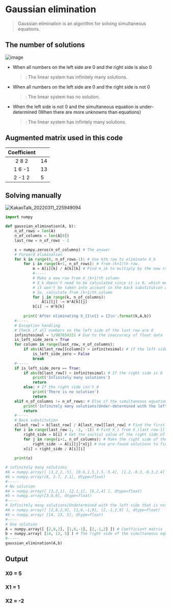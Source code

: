 # Gaussian elimination
>Gaussian elimination is an algorithm for solving simultaneous equations.

## The number of solutions
![image](https://user-images.githubusercontent.com/67142421/158058839-72a650b5-6038-4fbf-a025-16110b739cf8.png)

* When all numbers on the left side are 0 and the right side is also 0
  >: The linear system has infinitely many solutions.
* When all numbers on the left side are 0 and the right side is not 0
  >: The linear system has no solution.
* When the left side is not 0 and the simultaneous equation is under-determined (When there are more unknowns than equations)
  >: The linear system has infintely many solutions.

## Augmented matrix used in this code
|Coefficient| |
|:---------:|-|
|2    8    2|14|
|1    6   -1|13|
|2   -1    2|5|

## Solving manually
![KakaoTalk_20220311_225949094](https://user-images.githubusercontent.com/67142421/157882047-da871823-0e94-4a36-903d-e53371c74a50.jpg)

~~~Python
import numpy

def gaussian_elimination(A, b):
    n_of_rows = len(A)
    n_of_columns = len(A[0])
    last_row = n_of_rows - 1

    x = numpy.zeros(n_of_columns) # The answer
    # Forward elimination
    for k in range(0, n_of_rows-1): # Use kth row to eliminate X_k
        for i in range(k+1, n_of_rows): # from (k+1)th row.
            m = A[i][k] / A[k][k] # Find m_ik to multiply by the new row. (m_ik means eliminating X_k in i'th row)
            #-----
            # Make a new row from X_(k+1)th column
            # X_k doesn't need to be calculated since it is 0, which means 
            # it won't be taken into account in the back substitution after all.
            # So, calculate from (k+1)th column
            for j in range(k, n_of_columns):
                A[i][j] -= m*A[k][j]
            b[i] -= m*b[k]
        
        print('After eliminating X_{}\n{} = {}\n'.format(k,A,b))
    #-----
    # Exception handling
    # Check if all numbers on the left side of the last row are 0
    infinitesimal = 1/987654321 # Due to the inaccuracy of float data
    is_left_side_zero = True
    for column in range(last_row, n_of_columns):
        if abs(A[last_row][column]) > infinitesimal: # if the left side isn't 0
            is_left_side_zero = False
            break
    #-----
    if is_left_side_zero == True:
        if abs(b[last_row]) < infinitesimal: # If the right side is 0
            print('Infinitely many solutions')
            return
        else: # If the right side isn't 0
            print('There is no solution')
            return
    elif n_of_columns != n_of_rows: # Else if the simultaneous equation is under-determined
        print('Infinitely many solutions(Under-determined with the left side that is not 0)')
        return
    #-----
    # Back substitution
    x[last_row] = b[last_row] / A[last_row][last_row] # Find the first solution at the very bottom.
    for i in range(last_row-1, -1, -1): # Find X_i from X_(last row-1) to X_0.
        right_side = b[i] # Get the initial value of the right side of the current equation.
        for j in range(i+1, n_of_columns): # Make the right side of the current equation.
            right_side -= A[i][j]*x[j] # Use pre-found solutions to find X[i]
        x[i] = right_side / A[i][i]
    
    print(x)

# infinitely many solutions
#A = numpy.array([ [3,2,2,-5], [0.6,1.5,1.5,-5.4], [1.2,-0.3,-0.3,2.4] ], dtype=float)
#b = numpy.array([8, 2.7, 2.1], dtype=float)
#-----
# No solution
#A = numpy.array([ [3,2,1], [2,1,1], [6,2,4] ], dtype=float)
#b = numpy.array([3,0,6], dtype=float)
#-----
# Infinitely many solutions(Undetermined with the left side that is not 0)
#A = numpy.array([ [2,8,2,9], [1,6,-1,9], [2,-1,2,9] ], dtype=float)
#b = numpy.array( [14, 13, 5], dtype=float)
#-----
# One solution
A = numpy.array([ [2,8,2], [1,6,-1], [2,-1,2] ]) # Coefficient matrix
b = numpy.array( [14, 13, 5] ) # The right side of the simultaneous equation
#-----
gaussian_elimination(A,b)
~~~

## Output
### X0 = 5<br>
### X1 = 1<br>
### X2 = -2
